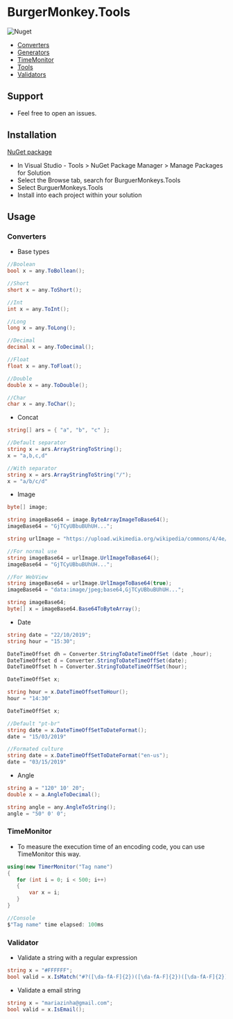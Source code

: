 # BurgerMonkey.Tools

![Nuget](https://img.shields.io/nuget/v/BurgerMonkeys.Tools)

- [Converters](#converters)
- [Generators](#generators)
- [TimeMonitor](#timemonitor)
- [Tools](#tools)
- [Validators](#validator)

## Support

* Feel free to open an issues.

## Installation

[NuGet package](https://www.nuget.org/packages/BurgerMonkeys.Tools/)

* In Visual Studio - Tools > NuGet Package Manager > Manage Packages for Solution
* Select the Browse tab, search for BurguerMonkeys.Tools
* Select BurguerMonkeys.Tools
* Install into each project within your solution

## Usage

### Converters
- Base types

```csharp
//Boolean
bool x = any.ToBollean(); 

//Short
short x = any.ToShort();

//Int
int x = any.ToInt();

//Long
long x = any.ToLong();

//Decimal
decimal x = any.ToDecimal();

//Float
float x = any.ToFloat();

//Double
double x = any.ToDouble();

//Char
char x = any.ToChar();
```

- Concat
```csharp
string[] ars = { "a", "b", "c" };

//Default separator
string x = ars.ArrayStringToString();
x = "a,b,c,d"

//With separator
string x = ars.ArrayStringToString("/");
x = "a/b/c/d"
```
- Image

```csharp
byte[] image;

string imageBase64 = image.ByteArrayImageToBase64();
imageBase64 = "GjTCyUBbuBUhUH...";
```

```csharp
string urlImage = "https://upload.wikimedia.org/wikipedia/commons/4/4e/Macaca_nigra_self-portrait_large.jpg";

//For normal use
string imageBase64 = urlImage.UrlImageToBase64();
imageBase64 = "GjTCyUBbuBUhUH...";

//For WebView
string imageBase64 = urlImage.UrlImageToBase64(true);
imageBase64 = "data:image/jpeg;base64,GjTCyUBbuBUhUH...";
```
```csharp
string imageBase64;
byte[] x = imageBase64.Base64ToByteArray();
```
- Date

```csharp
string date = "22/10/2019";
string hour = "15:30";

DateTimeOffset dh = Converter.StringToDateTimeOffSet (date ,hour);
DateTimeOffset d = Converter.StringToDateTimeOffSet(date);
DateTimeOffset h = Converter.StringToDateTimeOffSet(hour);
```

```csharp
DateTimeOffSet x;

string hour = x.DateTimeOffsetToHour();
hour = "14:30"
```

```csharp
DateTimeOffSet x;

//Default "pt-br"
string date = x.DateTimeOffSetToDateFormat();
date = "15/03/2019"

//Formated culture
string date = x.DateTimeOffSetToDateFormat("en-us");
date = "03/15/2019"
```
- Angle
```csharp
string a = "120° 10' 20";
double x = a.AngleToDecimal(); 
```

```csharp
string angle = any.AngleToString();
angle = "50° 0' 0";
```

### TimeMonitor
- To measure the execution time of an encoding code, you can use TimeMonitor this way.
```csharp
using(new TimerMonitor("Tag name")
{
   for (int i = 0; i < 500; i++)
   {
       var x = i;
   }
}

//Console
$"Tag name" time elapsed: 100ms
```

### Validator
- Validate a string with a regular expression
```csharp
string x = "#FFFFFF";
bool valid = x.IsMatch("#?([\da-fA-F]{2})([\da-fA-F]{2})([\da-fA-F]{2})");
```

- Validate a email string
```csharp
string x = "mariazinha@gmail.com";
bool valid = x.IsEmail();
```
